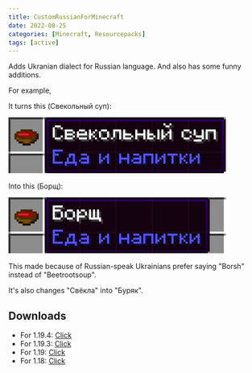 ```yaml
---
title: CustomRussianForMinecraft
date: 2022-08-25
categories: [Minecraft, Resourcepacks]
tags: [active]
---
```


Adds Ukranian dialect for Russian language. And also has some funny additions.

For example,

It turns this (Свекольный суп):

![beetrootsoup](/assets/img/resourcepacks/CustomRussianForMinecraft/beetrootsoup.jpg)
  
 Into this (Борщ):

![borsch](/assets/img/resourcepacks/CustomRussianForMinecraft/borsch.jpg)
  
This made because of Russian-speak Ukrainians prefer saying "Borsh" instead of "Beetrootsoup".

It's also changes "Свёкла" into "Буряк".

## Downloads
- For 1.19.4: [Click](https://github.com/Den4enko/CustomRussianForMinecraft/releases/latest/download/CustomRussianForMinecraft.1.19.4.zip)
- For 1.19.3: [Click](https://github.com/Den4enko/CustomRussianForMinecraft/releases/latest/download/CustomRussianForMinecraft.1.19.3.zip)
- For 1.19: [Click](https://github.com/Den4enko/CustomRussianForMinecraft/releases/latest/download/CustomRussianForMinecraft.1.19.zip)
- For 1.18: [Click](https://github.com/Den4enko/CustomRussianForMinecraft/releases/latest/download/CustomRussianForMinecraft.1.18.zip)
